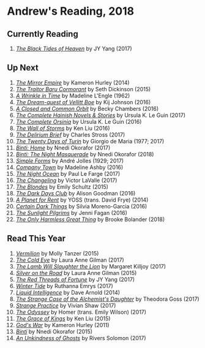# Andrew's Reading, 2018

## Currently Reading

1. [*The Black Tides of Heaven*](https://books.google.com/books?id=nGR9DQAAQBAJ) by JY Yang (2017)

## Up Next

1. [*The Mirror Empire*](https://books.google.com/books?id=Tls8CgAAQBAJ) by Kameron Hurley (2014)
1. [*The Traitor Baru Cormorant*](https://books.google.com/books?id=7VGNBwAAQBAJ) by Seth Dickinson (2015)
1. [*A Wrinkle in Time*](https://books.google.com/books?id=r119-dYq0mwC) by Madeline L'Engle (1962)
1. [*The Dream-quest of Vellitt Boe*](https://books.google.com/books?isbn=0765386518) by Kij Johnson (2016)
1. [*A Closed and Common Orbit*](https://books.google.com/books?id=34ixCwAAQBAJ) by Becky Chambers (2016)
1. [*The Complete Hainish Novels & Stories*](https://www.loa.org/books/554-the-hainish-novels-stories-boxed-set) by Ursula K. Le Guin (2017)
1. [*The Complete Orsinia*](https://www.loa.org/books/513-the-complete-orsinia) by Ursula K. Le Guin (2016)
1. [*The Wall of Storms*](https://books.google.com/books?id=EkqKCwAAQBAJ) by Ken Liu (2016)
1. [*The Delirium Brief*](https://books.google.com/books?id=XGckDwAAQBAJ) by Charles Stross (2017)
1. [*The Twenty Days of Turin*](https://books.google.com/books?id=L1J8DAAAQBAJ) by Giorgio de Maria (1977; 2017)
1. [*Binti: Home*](https://books.google.com/books?id=RywKDAAAQBAJ) by Nnedi Okorafor (2017)
1. [*Binti: The Night Masquerade*](https://books.google.com/books?id=wAgsDgAAQBAJ) by Nnedi Okorafor (2018)
1. [*Simple Forms*](https://books.google.com/books?id=QhJyCwAAQBAJ) by André Jolles (1929; 2017)
1. [*Company Town*](https://books.google.com/books?id=WbLPCgAAQBAJ) by Madeline Ashby (2016)
1. [*The Night Ocean*](https://books.google.com/books?id=lx2MDAAAQBAJ) by Paul Le Farge (2017)
1. [*The Changeling*](https://books.google.com/books?id=rJDbDgAAQBAJ) by Victor LaValle (2017)
1. [*The Blondes*](https://books.google.com/books/about/The_Blondes.html?id=FC6lBAAAQBAJ) by Emily Schultz (2015)
1. [*The Dark Days Club*](https://books.google.com/books/about/The_Dark_Days_Club.html?id=5ei-CQAAQBAJ) by Alison Goodman (2016)
1. [*A Planet for Rent*](https://books.google.com/books?isbn=1632060086) by YOSS (trans. David Frye) (2014)
1. [*Certain Dark Things*](https://books.google.com/books?isbn=1250099099) by Silvia Moreno-Garcia (2016)
1. [*The Sunlight Pilgrims*](https://books.google.com/books?isbn=0553418882) by Jenni Fagan (2016)
1. [*The Only Harmless Great Thing*](https://books.google.com/books?id=8-_WDgAAQBAJ&source=gbs_navlinks_s) by Brooke Bolander (2018)

## Read This Year

1. [*Vermilion*](https://books.google.com/books?isbn=1939905087) by Molly Tanzer (2015)
1. [*The Cold Eye*](https://books.google.com/books/about/The_Cold_Eye.html?id=i0tODwAAQBAJ) by Laura Anne Gilman (2017)
1. [*The Lamb Will Slaughter the Lion*](https://books.google.com/books/about/The_Lamb_Will_Slaughter_the_Lion.html?id=QCu2DQAAQBAJ) by Margaret Killjoy (2017)
1. [*Silver on the Road*](https://books.google.com/books?id=o6OZBgAAQBAJ) by Laura Anne Gilman (2015)
1. [*The Red Threads of Fortune*](https://books.google.com/books?id=wWR9DQAAQBAJ) by JY Yang (2017)
1. [*Winter Tide*](https://books.google.com/books?id=Qf4ZDgAAQBAJ) by Ruthanna Emrys (2017)
1. [*Liquid Intelligence*](https://books.google.com/books?id=yUKAAwAAQBAJ) by Dave Arnold (2014)
1. [*The Strange Case of the Alchemist's Daughter*](https://books.google.com/books?id=LicvDQAAQBAJ) by Theodora Goss (2017)
1. [*Strange Practice*](https://books.google.com/books?id=-K9GvgAACAAJ) by Vivian Shaw (2017)
1. [*The Odyssey*](https://books.google.com/books?id=PpJYDgAAQBAJ) by Homer (trans. Emily Wilson) (2017)
1. [*The Grace of Kings*](https://books.google.com/books?id=y4veAwAAQBAJ) by Ken Liu (2015)
1. [*God's War*](https://books.google.com/books?id=bCapBAAAQBAJ) by Kameron Hurley (2011)
1. [*Binti*](https://books.google.com/books?id=4jmpCQAAQBAJ) by Nnedi Okorafor (2015)
1. [*An Unkindness of Ghosts*](https://books.google.com/books?id=oYa4DgAAQBAJ) by Rivers Solomon (2017)
